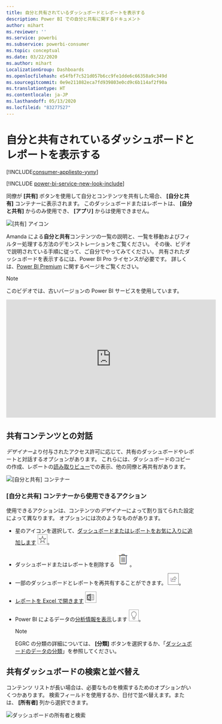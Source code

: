 ```yaml
---
title: 自分と共有されているダッシュボードとレポートを表示する
description: Power BI での自分と共有に関するドキュメント
author: mihart
ms.reviewer: ''
ms.service: powerbi
ms.subservice: powerbi-consumer
ms.topic: conceptual
ms.date: 03/22/2020
ms.author: mihart
LocalizationGroup: Dashboards
ms.openlocfilehash: e54fbf7c521d057b6cc9fe1dde6c66358a9c349d
ms.sourcegitcommit: 0e9e211082eca7fd939803e0cd9c6b114af2f90a
ms.translationtype: HT
ms.contentlocale: ja-JP
ms.lasthandoff: 05/13/2020
ms.locfileid: "83277527"
---
```

# <a name="display-the-dashboards-and-reports-that-have-been-shared-with-me"></a>自分と共有されているダッシュボードとレポートを表示する

[!INCLUDE[consumer-appliesto-yyny](../includes/consumer-appliesto-yyny.md)]

[!INCLUDE [power-bi-service-new-look-include](../includes/power-bi-service-new-look-include.md)]

同僚が **[共有]** ボタンを使用して自分とコンテンツを共有した場合、 **[自分と共有]** コンテナーに表示されます。 このダッシュボードまたはレポートは、 **[自分と共有]** からのみ使用でき、 **[アプリ]** からは使用できません。

![[共有] アイコン](./media/end-user-shared-with-me/power-bi-share-dashboard.png)

Amanda による**自分と共有**コンテンツの一覧の説明と、一覧を移動およびフィルター処理する方法のデモンストレーションをご覧ください。 その後、ビデオで説明されている手順に従って、ご自分でやってみてください。 共有されたダッシュボードを表示するには、Power BI Pro ライセンスが必要です。 詳しくは、[Power BI Premium](../admin/service-premium-what-is.md) に関するページをご覧ください。
    

> [!NOTE]
> このビデオでは、古いバージョンの Power BI サービスを使用しています。
    

<iframe width="560" height="315" src="https://www.youtube.com/embed/G26dr2PsEpk" frameborder="0" allowfullscreen></iframe>

## <a name="interact-with-shared-content"></a>共有コンテンツとの対話

*デザイナー*より付与されたアクセス許可に応じて、共有のダッシュボードやレポートと対話するオプションがあります。 これらには、ダッシュボードのコピーの作成、レポートの[読み取りビュー](end-user-reading-view.md)での表示、他の同僚と再共有があります。

![[自分と共有] コンテナー](./media/end-user-shared-with-me/power-bi-shared.png)

### <a name="actions-available-from-the-shared-with-me-container"></a>**[自分と共有]** コンテナーから使用できるアクション
使用できるアクションは、コンテンツの*デザイナー*によって割り当てられた設定によって異なります。 オプションには次のようなものがあります。
* 星のアイコンを選択して、[ダッシュボードまたはレポートをお気に入りに追加します](end-user-favorite.md) ![星のアイコン](./media/end-user-shared-with-me/power-bi-star-icon.png)。
* ダッシュボードまたはレポートを削除する  ![ごみ箱アイコン](./media/end-user-shared-with-me/power-bi-delete-icon.png)。
* 一部のダッシュボードとレポートを再共有することができます。  ![共有アイコン](./media/end-user-shared-with-me/power-bi-share-icon-new.png)。
* [レポートを Excel で開きます](end-user-export.md) ![Excel にエクスポート アイコン](./media/end-user-shared-with-me/power-bi-excel.png) 
* Power BI によるデータの[分析情報を表示](end-user-insights.md)します ![分析情報アイコン](./media/end-user-shared-with-me/power-bi-insights.png)。
  
  > [!NOTE]
  > EGRC の分類の詳細については、 **[分類]** ボタンを選択するか、「[ダッシュボードのデータの分類](../create-reports/service-data-classification.md)」を参照してください。
  > 


## <a name="search-and-sort-shared-dashboards"></a>共有ダッシュボードの検索と並べ替え
コンテンツ リストが長い場合は、必要なものを検索するためのオプションがいくつかあります。 検索フィールドを使用するか、日付で並べ替えます。または、 **[所有者]** 列から選択できます。    

![ダッシュボードの所有者と検索](./media/end-user-shared-with-me/power-bi-sort.png)
